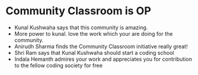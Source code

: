 # Community Classroom is OP
- Kunal Kushwaha says that this community is amazing.
- More power to kunal. love the work which your are doing for the community.
- Anirudh Sharma finds the Community Classroom initiative really great!
- Shri Ram says that Kunal Kushwaha should start a coding school
- Indala Hemanth admires your work and appreciates you for contribution to the fellow coding society for free
